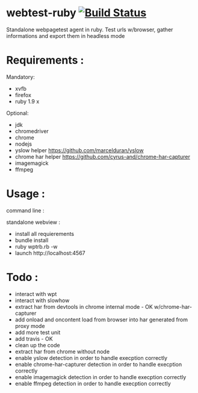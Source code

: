 webtest-ruby [![Build Status](https://travis-ci.org/kalw/webtest-ruby.png?branch=master)](undefined)
============

Standalone webpagetest agent in ruby. Test urls w/browser, gather informations and export them in headless mode



Requirements :
============

Mandatory:

- xvfb
- firefox
- ruby 1.9 x

Optional:

- jdk 
- chromedriver
- chrome
- nodejs
- yslow helper https://github.com/marcelduran/yslow
- chrome har helper https://github.com/cyrus-and/chrome-har-capturer
- imagemagick 
- ffmpeg 


Usage :
============

command line :

standalone webview :

- install all requierements 
- bundle install
- ruby wptrb.rb -w
- launch http://localhost:4567


Todo :
============
 
- interact with wpt
- interact with slowhow
- extract har from devtools in chrome internal mode - OK w/chrome-har-capturer
- add onload and oncontent load from browser into har generated from proxy mode
- add more test unit
- add travis - OK
- clean up the code
- extract har from chrome without node
- enable yslow detection in order to handle execption correctly
- enable chrome-har-capturer detection in order to handle execption correctly
- enable imagemagick detection in order to handle execption correctly
- enable ffmpeg detection in order to handle execption correctly